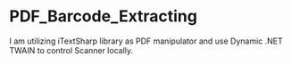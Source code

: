 PDF_Barcode_Extracting
======================

I am utilizing iTextSharp library as PDF manipulator and use Dynamic .NET TWAIN to control Scanner locally. 
